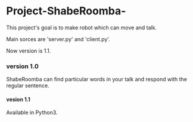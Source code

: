 # Project-ShabeRoomba-
This project's goal is to make robot which can move and talk.

Main sorces are 'server.py' and 'client.py'.

Now version is 1.1.

### version 1.0
ShabeRoomba can find particular words in your talk and respond with the regular sentence.

#### vesion 1.1 
Available in Python3. 
